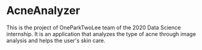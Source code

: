 # AcneAnalyzer
This is the project of OneParkTwoLee team of the 2020 Data Science internship. It is an application that analyzes the type of acne through image analysis and helps the user's skin care.
